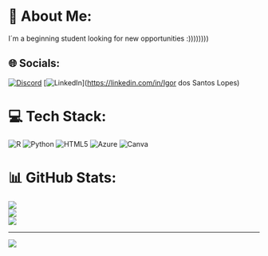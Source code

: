 # 💫 About Me:
I´m a beginning student looking for new opportunities :))))))))


## 🌐 Socials:
[![Discord](https://img.shields.io/badge/Discord-%237289DA.svg?logo=discord&logoColor=white)](https://discord.gg/IgorTaOn) [![LinkedIn](https://img.shields.io/badge/LinkedIn-%230077B5.svg?logo=linkedin&logoColor=white)](https://linkedin.com/in/Igor dos Santos Lopes) 

# 💻 Tech Stack:
![R](https://img.shields.io/badge/r-%23276DC3.svg?style=plastic&logo=r&logoColor=white) ![Python](https://img.shields.io/badge/python-3670A0?style=plastic&logo=python&logoColor=ffdd54) ![HTML5](https://img.shields.io/badge/html5-%23E34F26.svg?style=plastic&logo=html5&logoColor=white) ![Azure](https://img.shields.io/badge/azure-%230072C6.svg?style=plastic&logo=microsoftazure&logoColor=white) ![Canva](https://img.shields.io/badge/Canva-%2300C4CC.svg?style=plastic&logo=Canva&logoColor=white)
# 📊 GitHub Stats:
![](https://github-readme-stats.vercel.app/api?username=Code-Igor&theme=tokyonight&hide_border=false&include_all_commits=true&count_private=false)<br/>
![](https://github-readme-streak-stats.herokuapp.com/?user=Code-Igor&theme=tokyonight&hide_border=false)<br/>
![](https://github-readme-stats.vercel.app/api/top-langs/?username=Code-Igor&theme=tokyonight&hide_border=false&include_all_commits=true&count_private=false&layout=compact)

---
[![](https://visitcount.itsvg.in/api?id=Code-Igor&icon=5&color=0)](https://visitcount.itsvg.in)

<!-- Proudly created with GPRM ( https://gprm.itsvg.in ) -->
